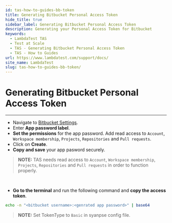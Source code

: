 ```yaml
---
id: tas-how-to-guides-bb-token
title: Generating Bitbucket Personal Access Token
hide_title: true
sidebar_label: Generating Bitbucket Personal Access Token
description: Generating your Personal Access Token for Bitbucket
keywords:
  - LambdaTest TAS
  - Test at Scale
  - TAS - Generating Bitbucket Personal Access Token
  - TAS - How to Guides
url: https://www.lambdatest.com/support/docs/
site_name: LambdaTest
slug: tas-how-to-guides-bb-token/
---
```


# Generating Bitbucket Personal Access Token
***
- Navigate to [Bitbucket Settings](https://bitbucket.org/account/settings/app-passwords/new).
- Enter **App password label**.
- **Set the permissions** for the app password. Add read access to `Account`, `Workspace membership`, `Projects`, `Repositories` and `Pull requests`.
- Click on **Create**.
- **Copy and save** your app pasword securely.

> **NOTE:** TAS needs read access to `Account`, `Workspace membership`, `Projects`, `Repositories` and `Pull requests` in order to function properly.

<p align="center">
<div className="ytframe"> 
<div className="youtube" data-embed="2IcoXmxsRrw">
    <div className="play-button"></div>
</div>
</div>

</p>

<br/>

- **Go to the terminal** and run the following command and **copy the access token**.
```bash
echo -n "<bitbucket username>:<genrated app password>" | base64
```
> **NOTE:** Set TokenType to `Basic` in syanpse config file.